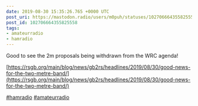 ```yaml
---
date: 2019-08-30 15:35:26.765 +0000 UTC
post_uri: https://mastodon.radio/users/m0puh/statuses/102706664355825558
post_id: 102706664355825558
tags:
- amateurradio
- hamradio
---
```

Good to see the 2m proposals being withdrawn from the WRC agenda!

[https://rsgb.org/main/blog/news/gb2rs/headlines/2019/08/30/good-news-for-the-two-metre-band/](https://rsgb.org/main/blog/news/gb2rs/headlines/2019/08/30/good-news-for-the-two-metre-band/)

[#hamradio](https://mastodon.radio/tags/hamradio) [#amateurradio](https://mastodon.radio/tags/amateurradio)


